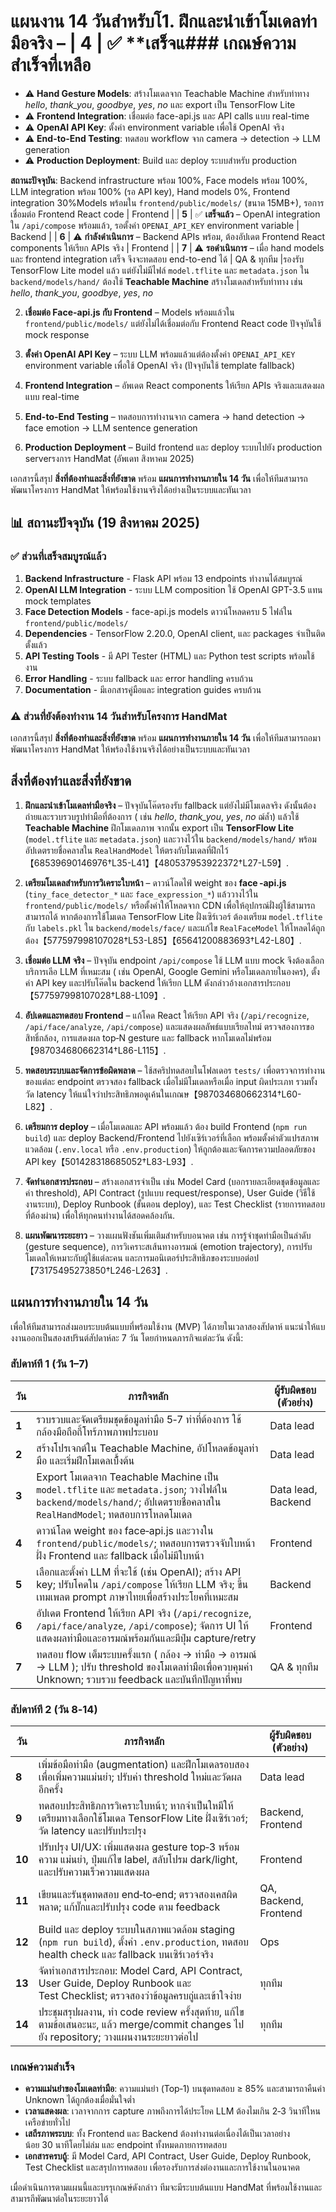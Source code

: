 # แผนงาน 14 วันสำหรับโ1. **ฝึกและนำเข้าโมเดลท่ามือจริง** – | **4** | ✅ **เสร็จแ### เกณษ์ความสำเร็จที่เหลือ

- ⚠️ **Hand Gesture Models**: สร้างโมเดลจาก Teachable Machine สำหรับท่าทาง *hello*, *thank_you*, *goodbye*, *yes*, *no* และ export เป็น TensorFlow Lite
- ⚠️ **Frontend Integration**: เชื่อมต่อ face-api.js และ API calls แบบ real-time
- ⚠️ **OpenAI API Key**: ตั้งค่า environment variable เพื่อใช้ OpenAI จริง
- ⚠️ **End-to-End Testing**: ทดสอบ workflow จาก camera → detection → LLM generation
- ⚠️ **Production Deployment**: Build และ deploy ระบบสำหรับ production

**สถานะปัจจุบัน**: Backend infrastructure พร้อม 100%, Face models พร้อม 100%, LLM integration พร้อม 100% (รอ API key), Hand models 0%, Frontend integration 30%Models พร้อมใน `frontend/public/models/` (ขนาด 15MB+), รอการเชื่อมต่อ Frontend React code | Frontend |
| **5** | ✅ **เสร็จแล้ว** – OpenAI integration ใน `/api/compose` พร้อมแล้ว, รอตั้งค่า `OPENAI_API_KEY` environment variable | Backend |
| **6** | ⚠️ **กำลังดำเนินการ** – Backend APIs พร้อม, ต้องอัปเดต Frontend React components ให้เรียก APIs จริง | Frontend |
| **7** | ⚠️ **รอดำเนินการ** – เมื่อ hand models และ frontend integration เสร็จ จึงจะทดสอบ end-to-end ได้ | QA & ทุกทีม |รองรับ TensorFlow Lite model แล้ว แต่ยังไม่มีไฟล์ `model.tflite` และ `metadata.json` ใน `backend/models/hand/` ต้องใช้ **Teachable Machine** สร้างโมเดลสำหรับท่าทาง เช่น *hello*, *thank_you*, *goodbye*, *yes*, *no*

2. **เชื่อมต่อ Face-api.js กับ Frontend** – Models พร้อมแล้วใน `frontend/public/models/` แต่ยังไม่ได้เชื่อมต่อกับ Frontend React code ปัจจุบันใช้ mock response

3. **ตั้งค่า OpenAI API Key** – ระบบ LLM พร้อมแล้วแต่ต้องตั้งค่า `OPENAI_API_KEY` environment variable เพื่อใช้ OpenAI จริง (ปัจจุบันใช้ template fallback)

4. **Frontend Integration** – อัพเดต React components ให้เรียก APIs จริงและแสดงผลแบบ real-time

5. **End-to-End Testing** – ทดสอบการทำงานจาก camera → hand detection → face emotion → LLM sentence generation

6. **Production Deployment** – Build frontend และ deploy ระบบไปยัง production serverรงการ HandMat (อัพเดท สิงหาคม 2025)

เอกสารนี้สรุป **สิ่งที่ต้องทำและสิ่งที่ยังขาด** พร้อม **แผนการทำงานภายใน 14 วัน** เพื่อให้ทีมสามารถพัฒนาโครงการ HandMat ให้พร้อมใช้งานจริงได้อย่างเป็นระบบและทันเวลา

## 📊 สถานะปัจจุบัน (19 สิงหาคม 2025)

### ✅ **ส่วนที่เสร็จสมบูรณ์แล้ว**

1. **Backend Infrastructure** - Flask API พร้อม 13 endpoints ทำงานได้สมบูรณ์
2. **OpenAI LLM Integration** - ระบบ LLM composition ใช้ OpenAI GPT-3.5 แทน mock templates
3. **Face Detection Models** - face-api.js models ดาวน์โหลดครบ 5 ไฟล์ใน `frontend/public/models/`
4. **Dependencies** - TensorFlow 2.20.0, OpenAI client, และ packages จำเป็นติดตั้งแล้ว
5. **API Testing Tools** - มี API Tester (HTML) และ Python test scripts พร้อมใช้งาน
6. **Error Handling** - ระบบ fallback และ error handling ครบถ้วน
7. **Documentation** - มีเอกสารคู่มือและ integration guides ครบถ้วน

### ⚠️ **ส่วนที่ยังต้องทำ**งาน 14 วันสำหรับโครงการ HandMat

เอกสารนี้สรุป **สิ่งที่ต้องทำและสิ่งที่ยังขาด** พร้อม **แผนการทำงานภายใน 14 วัน** เพื่อให้ทีมสามารถอมาพัฒนาโครงการ HandMat ให้พร้องใช้งานจริงได้อย่างเป็นระบบและทันเวลา

## สิ่งที่ต้องทำและสิ่งที่ยังขาด

1. **ฝึกและนำเข้าโมเดลท่ามือจริง** – ปัจจุบันโค๊ดรองรับ fallback แต่ยังไม่มีโมเดลจริง ดังนั้นต้องถ่ายและรวบรวบรูปท่ามือที่ต้องการ ( เช่น *hello*, *thank_you*, *yes*, *no* ฌ์ล้ำ) แล้วใช้ **Teachable Machine** ฝึกโมเดลภาพ จากนั้น export เป็น **TensorFlow Lite** (`model.tflite` และ `metadata.json`) และวางไว้ใน `backend/models/hand/` พร้อมอัปเดตรายชื่อคลาสใน `RealHandModel` ให้ตรงกับโมเดลที่ฝึกไว้【68539690146976†L35-L41】【480537953922372†L27-L59】.

2. **เตรียมโมเดลสำหรับการวิเคราะใบหน้า** – ดาวน์โลดไฟ์ weight ของ **face -api.js** (`tiny_face_detector_*` และ `face_expression_*`) แล้ววางไว้ใน `frontend/public/models/` หรือตั้งค่าให้โหลดจาก CDN เพื่อให้อุปกรณ์ฝั่งผู้ใช้สามารถสามารถได้ หากต้องการใช้โมเดล TensorFlow Lite ฝั่งเซิร์เวอร์ ต้องเตรียม `model.tflite` กับ `labels.pkl` ใน `backend/models/face/` และแก้ไข `RealFaceModel` ให้โหลดได้ถูกต้อง【577597998107028†L53-L85】【65641200883693†L42-L80】.

3. **เชื่อมต่อ LLM จริง** – ปัจจุบัน endpoint `/api/compose` ใช้ LLM แบบ mock จึงต้องเลือกบริการเลีอ LLM ที่เหมะสม ( เช่น OpenAI, Google Gemini หรือโมเดลภายในองคร), ตั้งค่า API key และปรับโค๊ดใน backend ให้เรียก LLM ดังกล่าวอ้างเอกสารประกอบ【577597998107028†L88-L109】.

4. **อัปเดตและทดสอบ Frontend** – แก้โคด React ให้เรียก API จริง (`/api/recognize`, `/api/face/analyze`, `/api/compose`) และแสดงผลลัพธ์แบบเรียลไทม์ ตรวจสองการขอสิทธิ์กล้อง, การแสดงผล top‑N gesture และ fallback หากโมเดลไม่พร้อม【987034680662314†L86-L115】.

5. **ทดสอบระบบและจัดการข้อผิดพลาด** – ใช้สคริปทดสอบในโฟลเดอร `tests/` เพื่อตรวจการทำงานของแต่ละ endpoint ตรวจสอง fallback เมื่อไม่มีโมเดลหรือเมื่อ input ผิดประเภท รวมทั้งวัด latency ให้แน่ใจว่าประสิทธิภพอดูเค้นในเกณษ【987034680662314†L60-L82】.

6. **เตรียมการ deploy** – เมื่อโมเดลและ API พร้อมแล้ว ต้อง build Frontend (`npm run build`) และ deploy Backend/Frontend ไปยังเซิร์เวอร์ที่เลือก พร้อมตั้งค่าตัวแปรสภาพแวดล้อม (`.env.local` หรือ `.env.production`) ให้ถูกต้องและจัดการความปลอดภัยของ API key【501428318685052†L83-L93】.

7. **จัดทำเอกสารประกอบ** – สร้างเอกสารจำเป็น เช่น Model Card (บอกรายละเอียดชุดข้อมูลและค่า threshold), API Contract (รูปแบบ request/response), User Guide (วิธีใช้งานระบบ), Deploy Runbook (ขั้นตอน deploy), และ Test Checklist (รายการทดสอบที่ต้องผ่าน) เพื่อให้ทุกคนทำงานได้สอดคล้องกัน.

8. **แผนพัฒนาระยะยาว** – วางแผนฟังชันเพิ่มเติมสำหรับบอนาคต เช่น การรู้จำชุดท่ามือเป็นลำดับ (gesture sequence), การวิเคราะสเส้นทางอารมณ์ (emotion trajectory), การปรับโมเดลให้เหมาะกับผู้ใช้แต่ละคน และการมอนิเตอร์ประสิทธิภของระบบอต่อป【73175495273850†L246-L263】.

## แผนการทำงานภายใน 14 วัน

เพื่อให้ทีมสามารถส่งมอบระบบต้นแบบที่พร้อมใช้งาน (MVP) ได้ภายในเวลาสองสัปดาห์ แนะนำให้แบงงานออกเป็นสองสปรินต์สัปดาห์ละ 7 วัน โดยกำหนดภารกิจแต่ละวัน ดังนี้:

### สัปดาห์ที 1 (วัน 1–7)

| วัน | ภารกิจหลัก | ผู้รับผิดชอบ (ตัวอย่าง) |
|---|---|---|
| **1** | รวบรวบและจัดเตรียมชุดข้อมูลท่ามือ 5‑7 ท่าที่ต้องการ ใช้กล้องมือถือถี้โทร้ภาพภาพประบอบ | Data lead |
| **2** | สร้างโปรเจกต์ใน Teachable Machine, อัปโหลดข้อมูลท่ามือ และเริ่มฝึกโมเดลเบื้้งต้น | Data lead |
| **3** | Export โมเดลจาก Teachable Machine เป็น `model.tflite` และ `metadata.json`; วางไฟล์ใน `backend/models/hand/`; อัปเดตรายชื่อคลาสใน `RealHandModel`; ทดสอบการโหลดโมเดล | Data lead, Backend |
| **4** | ดาวน์โลด weight ของ face‑api.js และวางใน `frontend/public/models/`; ทดสอบการตรวจจับใบหน้าฝั่ง Frontend และ fallback เมื่อไม่มีใบหน้า | Frontend |
| **5** | เลือกและตั้งค่า LLM ที่จะใช้ (เช่น OpenAI); สร้าง API key; ปรับโคดใน `/api/compose` ให้เรียก LLM จริง; ขี้นเทมเพลต prompt ภาษาไทยเพื่อสร้างประโยคที่เหมะสม | Backend |
| **6** | อัปเดต Frontend ให้เรียก API จริง (`/api/recognize`, `/api/face/analyze`, `/api/compose`); จัดการ UI ให้แสดงผลท่ามือและอารมณ์พร้อมกันและมีปุ่ม capture/retry | Frontend |
| **7** | ทดสอบ flow เต็มระบบครั้งแรก ( กล้อง → ท่ามือ → อารมณ์ → LLM ); ปรับ threshold ของโมเดลท่ามือเพื่อควบคุมค่า Unknown; รวบรวบ feedback และบันทึกปัญหาที่พบ | QA & ทุกทีม |

### สัปดาห์ที 2 (วัน 8‑14)

| วัน | ภารกิจหลัก | ผู้รับผิดชอบ (ตัวอย่าง) |
|---|---|---|
| **8** | เพิ่มข้อมือท่ามือ (augmentation) และฝึกโมเดลรอบสองเพื่อเพิ่มความแม่นยำ; ปรับค่า threshold ใหม่และวัดผลอีกครั้ง | Data lead |
| **9** | ทดสอบประสิทธิภการวิเคราะใบหน้า; หากจำเป็นใหมีให้เตรียมทางเลือกใช้โมเดล TensorFlow Lite ฝั่งเซิร์เวอร์; วัด latency และปรับประปรุง | Backend, Frontend |
| **10** | ปรับปรุง UI/UX: เพิ่มแสดงผล gesture top‑3 พร้อมความ แม่นยำ, ปุ่มแก้ไข label, สลับโปรม dark/light, และปรับความเร็วความแสดงผล | Frontend |
| **11** | เขียนและรันชุดทดสอบ end‑to‑end; ตรวจสองเคสผิดพลาด; แก้บั๊กและปรับปรุง code ตาม feedback | QA, Backend, Frontend |
| **12** | Build และ deploy ระบบในสภาพแวดล้อม staging (`npm run build`), ตั้งค่า `.env.production`, ทดสอบ health check และ fallback บนเซิร์เวอร์จริง | Ops |
| **13** | จัดทำเอกสารประกอบ: Model Card, API Contract, User Guide, Deploy Runbook และ Test Checklist; ตรวจสองว่าข้อมูลครบถู่และเข้าใจง่าย | ทุกทีม |
| **14** | ประชุมสรุปผลงาน, ทำ code review ครั้งสุดท้าย, แก้ไขตามข้อเสนอะนะ, แล้ว merge/commit changes ไปยัง repository; วางแผนงานระยะยาวต่อไป | ทุกทีม |

### เกณษ์ความสำเร็จ

- **ความแม่นยำของโมเดลท่ามือ**: ความแม่นยำ (Top‑1) บนชุดทดสอบ ≥ 85% และสามารถาคืนค่า Unknown ได้ถูกต้องเมื่อมั่นใจต่ำ
- **เวลาแสดงผล**: เวลาจากการ capture ภาพถึงการได้ประโยค LLM ต้องไมเกิน 2‑3 วินาทีใหนเครือข่ายทั่วไป
- **เสถีรภาพระบบ**: ทั้ง Frontend และ Backend ต้องทำงานต่อเนื่องได้เป็นเวลาอย่างน้อย 30 นาทีโดยไม่ล่ม และ endpoint ทั้งหมดภายการทดสอบ
- **เอกสารครบถู้**: มี Model Card, API Contract, User Guide, Deploy Runbook, Test Checklist และสรุปการทดสอบ เพื่อรองรับการส่งต่องานและการใช้งานในอนาคต

เมื่อดำเนินการตามแผนนี้และบรรุเกณษ์ดังกล่าว ทีมจะมีระบบต้นแบบ HandMat ที่พร้อมใช้งานและสามารถีพัฒนาต่อในระยะยาวได้
